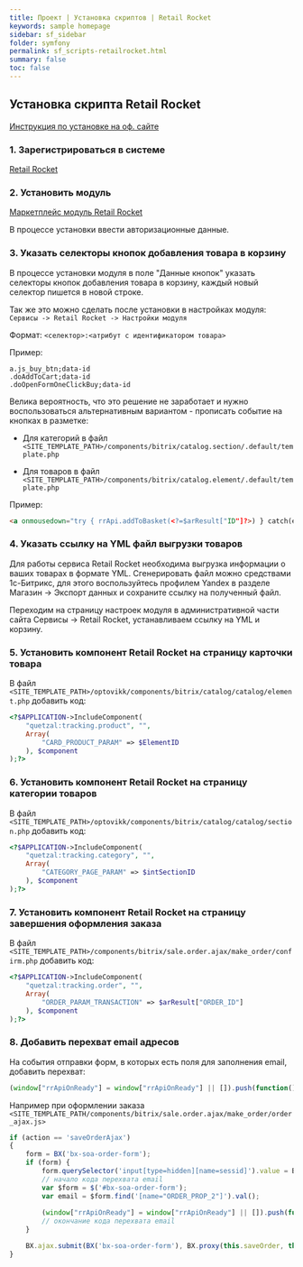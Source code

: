 ```yaml
---
title: Проект | Установка скриптов | Retail Rocket
keywords: sample homepage
sidebar: sf_sidebar
folder: symfony
permalink: sf_scripts-retailrocket.html
summary: false
toc: false
---
```


## Установка скрипта Retail Rocket

[Инструкция по установке на оф. сайте](https://studioratio.ru/retailrocket/)

### 1. Зарегистрироваться в системе

[Retail Rocket](https://my.retailrocket.ru/PartnerAccount/Create)

### 2. Установить модуль

[Маркетплейс модуль Retail Rocket](http://marketplace.1c-bitrix.ru/solutions/quetzal.retailrocket/)

В процессе установки ввести авторизационные данные.

### 3. Указать селекторы кнопок добавления товара в корзину

В процессе установки модуля в поле "Данные кнопок" указать селекторы кнопок добавления товара в корзину, каждый новый селектор пишется в новой строке.

Так же это можно сделать после установки в настройках модуля: `Сервисы -> Retail Rocket -> Настройки модуля`

Формат: `<селектор>:<атрибут с идентификатором товара>`

Пример:

```
a.js_buy_btn;data-id
.doAddToCart;data-id
.doOpenFormOneClickBuy;data-id
```

Велика вероятность, что это решение не заработает и нужно воспользоваться альтернативным вариантом - прописать событие на кнопках в разметке:

* Для категорий в файл `<SITE_TEMPLATE_PATH>/components/bitrix/catalog.section/.default/template.php`

* Для товаров в файл `<SITE_TEMPLATE_PATH>/components/bitrix/catalog.element/.default/template.php`

Пример:

```html
<a onmousedown="try { rrApi.addToBasket(<?=$arResult["ID"]?>) } catch(e) {}">В корзину</a>
```

### 4. Указать ссылку на YML файл выгрузки товаров

Для работы сервиса Retail Rocket необходима выгрузка информации о ваших товарах в формате YML. Сгенерировать файл можно средствами 1с-Битрикс, для этого воспользуйтесь профилем Yandex в разделе Магазин → Экспорт данных и сохраните ссылку на полученный файл.

Переходим на страницу настроек модуля в административной части сайта Сервисы → Retail Rocket, устанавливаем ссылку на YML и корзину. 

### 5. Установить компонент Retail Rocket на страницу карточки товара

В файл `<SITE_TEMPLATE_PATH>/optovikk/components/bitrix/catalog/catalog/element.php` добавить код:

```php
<?$APPLICATION->IncludeComponent(
    "quetzal:tracking.product", "",
    Array(
        "CARD_PRODUCT_PARAM" => $ElementID
    ), $component
);?>
```

### 6. Установить компонент Retail Rocket на страницу категории товаров

В файл `<SITE_TEMPLATE_PATH>/optovikk/components/bitrix/catalog/catalog/section.php` добавить код:

```php
<?$APPLICATION->IncludeComponent(
    "quetzal:tracking.category", "",
    Array(
        "CATEGORY_PAGE_PARAM" => $intSectionID
    ), $component
);?>
```

### 7. Установить компонент Retail Rocket на страницу завершения оформления заказа

В файл `<SITE_TEMPLATE_PATH>/components/bitrix/sale.order.ajax/make_order/confirm.php` добавить код:

```php
<?$APPLICATION->IncludeComponent(
    "quetzal:tracking.order", "",
    Array(
        "ORDER_PARAM_TRANSACTION" => $arResult["ORDER_ID"]
    ), $component
);?>
```

### 8. Добавить перехват email адресов

На события отправки форм, в которых есть поля для заполнения email, добавить перехват:

```js
(window["rrApiOnReady"] = window["rrApiOnReady"] || []).push(function() { rrApi.setEmail(<email>);	});
```

Например при оформлении заказа `<SITE_TEMPLATE_PATH/components/bitrix/sale.order.ajax/make_order/order_ajax.js>`

```js
if (action == 'saveOrderAjax')
{
	form = BX('bx-soa-order-form');
	if (form) {
		form.querySelector('input[type=hidden][name=sessid]').value = BX.bitrix_sessid();
		// начало кода перехвата email
		var $form = $('#bx-soa-order-form');
		var email = $form.find('[name="ORDER_PROP_2"]').val();
		
		(window["rrApiOnReady"] = window["rrApiOnReady"] || []).push(function() { rrApi.setEmail(email);	});
		// окончание кода перехвата email
	}

	BX.ajax.submit(BX('bx-soa-order-form'), BX.proxy(this.saveOrder, this));
}
```